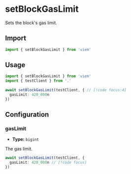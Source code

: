 # setBlockGasLimit

Sets the block's gas limit.

## Import 

```ts
import { setBlockGasLimit } from 'viem'
```

## Usage

```ts
import { setBlockGasLimit } from 'viem'
import { testClient } from '.'
 
await setBlockGasLimit(testClient, { // [!code focus:4]
  gasLimit: 420_000n
})
```

## Configuration

### gasLimit

- **Type:** `bigint`

The gas limit.

```ts
await setBlockGasLimit(testClient, {
  gasLimit: 420_000n // [!code focus]
})
```